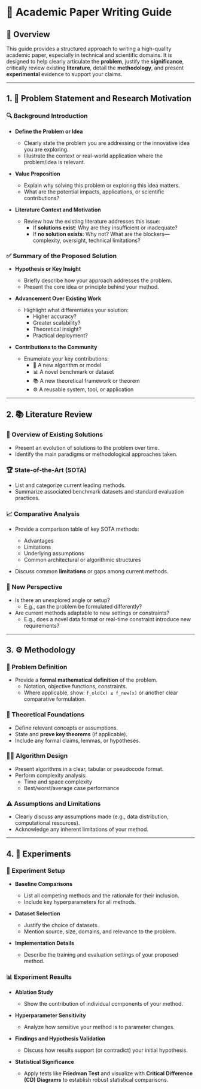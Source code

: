 # 📝 Academic Paper Writing Guide

## 📌 Overview

This guide provides a structured approach to writing a high-quality academic paper, especially in technical and scientific domains. It is designed to help clearly articulate the **problem**, justify the **significance**, critically review existing **literature**, detail the **methodology**, and present **experimental** evidence to support your claims.

---

## 1. 🧠 Problem Statement and Research Motivation

### 🔍 Background Introduction

- **Define the Problem or Idea**

  - Clearly state the problem you are addressing or the innovative idea you are exploring.
  - Illustrate the context or real-world application where the problem/idea is relevant.

- **Value Proposition**

  - Explain why solving this problem or exploring this idea matters.
  - What are the potential impacts, applications, or scientific contributions?

- **Literature Context and Motivation**
  - Review how the existing literature addresses this issue:
    - If **solutions exist**: Why are they insufficient or inadequate?
    - If **no solution exists**: Why not? What are the blockers—complexity, oversight, technical limitations?

### ✅ Summary of the Proposed Solution

- **Hypothesis or Key Insight**

  - Briefly describe how your approach addresses the problem.
  - Present the core idea or principle behind your method.

- **Advancement Over Existing Work**

  - Highlight what differentiates your solution:
    - Higher accuracy?
    - Greater scalability?
    - Theoretical insight?
    - Practical deployment?

- **Contributions to the Community**
  - Enumerate your key contributions:
    - 📐 A new algorithm or model
    - 📊 A novel benchmark or dataset
    - 📚 A new theoretical framework or theorem
    - ⚙️ A reusable system, tool, or application

---

## 2. 📚 Literature Review

### 🧩 Overview of Existing Solutions

- Present an evolution of solutions to the problem over time.
- Identify the main paradigms or methodological approaches taken.

### 🏆 State-of-the-Art (SOTA)

- List and categorize current leading methods.
- Summarize associated benchmark datasets and standard evaluation practices.

### 📈 Comparative Analysis

- Provide a comparison table of key SOTA methods:

  - Advantages
  - Limitations
  - Underlying assumptions
  - Common architectural or algorithmic structures

- Discuss common **limitations** or gaps among current methods.

### 🔄 New Perspective

- Is there an unexplored angle or setup?
  - E.g., can the problem be formulated differently?
- Are current methods adaptable to new settings or constraints?
  - E.g., does a novel data format or real-time constraint introduce new requirements?

---

## 3. ⚙️ Methodology

### 🧮 Problem Definition

- Provide a **formal mathematical definition** of the problem.
  - Notation, objective functions, constraints.
  - Where applicable, show: `f_old(x) ≤ f_new(x)` or another clear comparative formulation.

### 📘 Theoretical Foundations

- Define relevant concepts or assumptions.
- State and **prove key theorems** (if applicable).
- Include any formal claims, lemmas, or hypotheses.

### 🧑‍💻 Algorithm Design

- Present algorithms in a clear, tabular or pseudocode format.
- Perform complexity analysis:
  - Time and space complexity
  - Best/worst/average case performance

### ⚠️ Assumptions and Limitations

- Clearly discuss any assumptions made (e.g., data distribution, computational resources).
- Acknowledge any inherent limitations of your method.

---

## 4. 🔬 Experiments

### 🧪 Experiment Setup

- **Baseline Comparisons**

  - List all competing methods and the rationale for their inclusion.
  - Include key hyperparameters for all methods.

- **Dataset Selection**

  - Justify the choice of datasets.
  - Mention source, size, domains, and relevance to the problem.

- **Implementation Details**
  - Describe the training and evaluation settings of your proposed method.

### 📊 Experiment Results

- **Ablation Study**

  - Show the contribution of individual components of your method.

- **Hyperparameter Sensitivity**

  - Analyze how sensitive your method is to parameter changes.

- **Findings and Hypothesis Validation**

  - Discuss how results support (or contradict) your initial hypothesis.

- **Statistical Significance**
  - Apply tests like **Friedman Test** and visualize with **Critical Difference (CD) Diagrams** to establish robust statistical comparisons.
